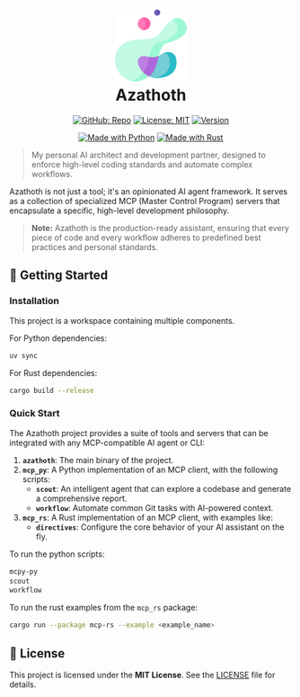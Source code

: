 <h1 align="center">
  <img src="assets/img/abstract-shape.png" alt="Azathoth Icon" width="128" height="128">
  <div align="center">Azathoth</div>
</h1>

<div align="center">

<!-- CORE BADGES -->
[![GitHub: Repo](https://img.shields.io/badge/GitHub-Azathoth-58A6FF?style=for-the-badge&logo=github)](https://github.com/Yrrrrrf/Azathoth)
[![License: MIT](https://img.shields.io/badge/License-MIT-yellow.svg?style=for-the-badge)](./LICENSE)
[![Version](https://img.shields.io/badge/version-0.0.1-blue.svg?style=for-the-badge)](https://github.com/Yrrrrrf/Azathoth/releases)

<!-- INFORMATIONAL BADGES -->
[![Made with Python](https://img.shields.io/badge/made%20with-Python-blue.svg?style=for-the-badge&logo=python)](https://www.python.org/)
[![Made with Rust](https://img.shields.io/badge/made%20with-Rust-orange.svg?style=for-the-badge&logo=rust)](https://www.rust-lang.org/)

</div>

> My personal AI architect and development partner, designed to enforce high-level coding standards and automate complex workflows.

Azathoth is not just a tool; it's an opinionated AI agent framework. It serves as a collection of specialized MCP (Master Control Program) servers that encapsulate a specific, high-level development philosophy.

> **Note:** Azathoth is the production-ready assistant, ensuring that every piece of code and every workflow adheres to predefined best practices and personal standards.

## 🚦 Getting Started

### Installation

This project is a workspace containing multiple components.

For Python dependencies:

```sh
uv sync
```

For Rust dependencies:

```sh
cargo build --release
```

### Quick Start

The Azathoth project provides a suite of tools and servers that can be integrated with any MCP-compatible AI agent or CLI:

1.  **`azathoth`**: The main binary of the project.
2.  **`mcp_py`**: A Python implementation of an MCP client, with the following scripts:
    *   **`scout`**: An intelligent agent that can explore a codebase and generate a comprehensive report.
    *   **`workflow`**: Automate common Git tasks with AI-powered context.
3.  **`mcp_rs`**: A Rust implementation of an MCP client, with examples like:
    *   **`directives`**: Configure the core behavior of your AI assistant on the fly.

To run the python scripts:
```sh
mcpy-py
scout
workflow
```

To run the rust examples from the `mcp_rs` package:
```sh
cargo run --package mcp-rs --example <example_name>
```

## 📄 License

This project is licensed under the **MIT License**. See the [LICENSE](./LICENSE) file for details.